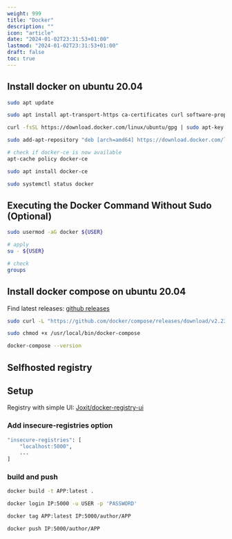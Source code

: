 ```yaml
---
weight: 999
title: "Docker"
description: ""
icon: "article"
date: "2024-01-02T23:31:53+01:00"
lastmod: "2024-01-02T23:31:53+01:00"
draft: false
toc: true
---
```


## Install docker on ubuntu 20.04

```bash
sudo apt update

sudo apt install apt-transport-https ca-certificates curl software-properties-common

curl -fsSL https://download.docker.com/linux/ubuntu/gpg | sudo apt-key add -

sudo add-apt-repository "deb [arch=amd64] https://download.docker.com/linux/ubuntu focal stable"

# check if docker-ce is now available
apt-cache policy docker-ce

sudo apt install docker-ce

sudo systemctl status docker
```

## Executing the Docker Command Without Sudo (Optional)

```bash
sudo usermod -aG docker ${USER}

# apply
su - ${USER}

# check
groups
```

## Install docker compose on ubuntu 20.04

Find latest releases: [github releases](https://github.com/docker/compose/releases)

```bash
sudo curl -L "https://github.com/docker/compose/releases/download/v2.23.3/docker-compose-$(uname -s)-$(uname -m)" -o /usr/local/bin/docker-compose

sudo chmod +x /usr/local/bin/docker-compose

docker-compose --version
```

## Selfhosted registry

## Setup

Registry with simple UI: [Joxit/docker-registry-ui](https://github.com/Joxit/docker-registry-ui)

### Add insecure-registries option

```bash
"insecure-registries": [
    "localhost:5000",
    ...
]
```

### build and push

```bash
docker build -t APP:latest .

docker login IP:5000 -u USER -p 'PASSWORD'

docker tag APP:latest IP:5000/author/APP

docker push IP:5000/author/APP
```
